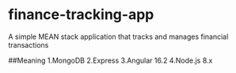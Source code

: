 # finance-tracking-app
A simple MEAN stack application that tracks and manages financial transactions

##Meaning
1.MongoDB
2.Express
3.Angular 16.2
4.Node.js 8.x

